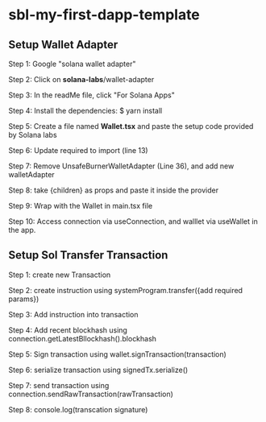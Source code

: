 # sbl-my-first-dapp-template

## Setup Wallet Adapter

Step 1: Google "solana wallet adapter"

Step 2: Click on **solana-labs**/wallet-adapter

Step 3: In the readMe file, click "For Solana Apps"

Step 4: Install the dependencies: $ yarn install

Step 5: Create a file named **Wallet.tsx** and paste the setup code provided by Solana labs

Step 6: Update required to import (line 13)

Step 7: Remove UnsafeBurnerWalletAdapter (Line 36), and add new walletAdapter

Step 8: take {children} as props and paste it inside the provider

Step 9: Wrap <App /> with the Wallet in main.tsx file

Step 10: Access connection via useConnection, and walllet via useWallet in the app.

## Setup Sol Transfer Transaction

Step 1: create new Transaction

Step 2: create instruction using systemProgram.transfer({add required params})

Step 3: Add instruction into transaction

Step 4: Add recent blockhash using connection.getLatestBllockhash().blockhash

Step 5: Sign transaction using wallet.signTransaction(transaction)

Step 6: serialize transaction using signedTx.serialize()

Step 7: send transaction using connection.sendRawTransaction(rawTransaction)

Step 8: console.log(transcation signature)
